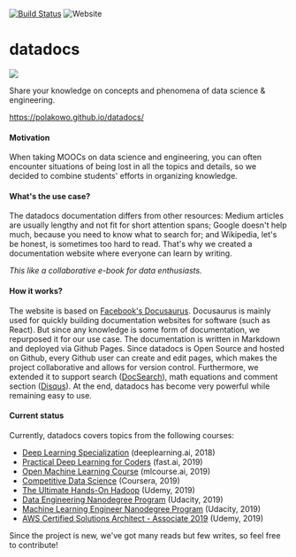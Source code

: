[![Build Status](https://travis-ci.org/polakowo/datadocs.svg?branch=master)](https://travis-ci.org/polakowo/datadocs)
![Website](https://img.shields.io/website/https/polakowo.github.io/datadocs.svg)

# datadocs

<img src="https://github.com/polakowo/datadocs/blob/master/website/static/img/favicon.ico"/>

Share your knowledge on concepts and phenomena of data science & engineering.

https://polakowo.github.io/datadocs/

#### Motivation
When taking MOOCs on data science and engineering, you can often encounter situations of being lost in all the topics and details, so we decided to combine students' efforts in organizing knowledge.

#### What's the use case?
The datadocs documentation differs from other resources: Medium articles are usually lengthy and not fit for short attention spans; Google doesn't help much, because you need to know what to search for; and Wikipedia, let's be honest, is sometimes too hard to read. That's why we created a documentation website where everyone can learn by writing. 

*This like a collaborative e-book for data enthusiasts.*

#### How it works?
The website is based on [Facebook's Docusaurus](https://docusaurus.io). Docusaurus is mainly used for quickly building documentation websites for software (such as React). But since any knowledge is some form of documentation, we repurposed it for our use case. The documentation is written in Markdown and deployed via Github Pages. Since datadocs is Open Source and hosted on Github, every Github user can create and edit pages, which makes the project collaborative and allows for version control. Furthermore, we extended it to support search ([DocSearch](https://community.algolia.com/docsearch/)), math equations and comment section ([Disqus](https://disqus.com)). At the end, datadocs has become very powerful while remaining easy to use.

#### Current status
Currently, datadocs covers topics from the following courses:
- [Deep Learning Specialization](https://www.deeplearning.ai/deep-learning-specialization/) (deeplearning.ai, 2018)
- [Practical Deep Learning for Coders](https://course.fast.ai) (fast.ai, 2019)
- [Open Machine Learning Course](https://mlcourse.ai) (mlcourse.ai, 2019)
- [Competitive Data Science](https://www.coursera.org/learn/competitive-data-science) (Coursera, 2019)
- [The Ultimate Hands-On Hadoop](https://www.udemy.com/the-ultimate-hands-on-hadoop-tame-your-big-data/) (Udemy, 2019)
- [Data Engineering Nanodegree Program](https://eu.udacity.com/course/data-engineer-nanodegree--nd027) (Udacity, 2019)
- [Machine Learning Engineer Nanodegree Program](https://www.udacity.com/course/machine-learning-engineer-nanodegree--nd009t) (Udacity, 2019)
- [AWS Certified Solutions Architect - Associate 2019](https://www.udemy.com/course/aws-certified-solutions-architect-associate/) (Udemy, 2019)

Since the project is new, we've got many reads but few writes, so feel free to contribute!
